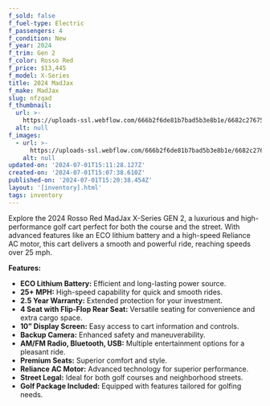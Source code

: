```yaml
---
f_sold: false
f_fuel-type: Electric
f_passengers: 4
f_condition: New
f_year: 2024
f_trim: Gen 2
f_color: Rosso Red
f_price: $13,445
f_model: X-Series
title: 2024 MadJax
f_make: MadJax
slug: nfzqad
f_thumbnail:
  url: >-
    https://uploads-ssl.webflow.com/666b2f6de81b7bad5b3e8b1e/6682c2767517810ea39009fb_coming-soon.webp
  alt: null
f_images:
  - url: >-
      https://uploads-ssl.webflow.com/666b2f6de81b7bad5b3e8b1e/6682c2767517810ea39009fb_coming-soon.webp
    alt: null
updated-on: '2024-07-01T15:11:28.127Z'
created-on: '2024-07-01T15:07:38.610Z'
published-on: '2024-07-01T15:20:38.454Z'
layout: '[inventory].html'
tags: inventory
---
```


Explore the 2024 Rosso Red MadJax X-Series GEN 2, a luxurious and high-performance golf cart perfect for both the course and the street. With advanced features like an ECO lithium battery and a high-speed Reliance AC motor, this cart delivers a smooth and powerful ride, reaching speeds over 25 mph.

**Features:**

*   **ECO Lithium Battery:** Efficient and long-lasting power source.
*   **25+ MPH:** High-speed capability for quick and smooth rides.
*   **2.5 Year Warranty:** Extended protection for your investment.
*   **4 Seat with Flip-Flop Rear Seat:** Versatile seating for convenience and extra cargo space.
*   **10” Display Screen:** Easy access to cart information and controls.
*   **Backup Camera:** Enhanced safety and maneuverability.
*   **AM/FM Radio, Bluetooth, USB:** Multiple entertainment options for a pleasant ride.
*   **Premium Seats:** Superior comfort and style.
*   **Reliance AC Motor:** Advanced technology for superior performance.
*   **Street Legal:** Ideal for both golf courses and neighborhood streets.
*   **Golf Package Included:** Equipped with features tailored for golfing needs.
